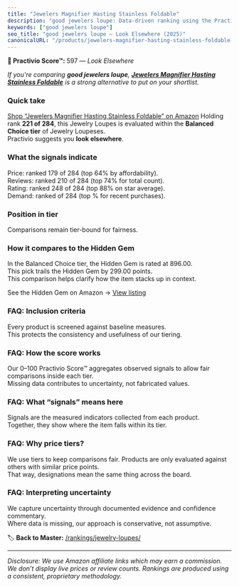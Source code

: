 ```yaml
---
title: "Jewelers Magnifier Hasting Stainless Foldable"
description: "good jewelers loupe: Data-driven ranking using the Practivio Score™. Positioned by quality, value, demand, findability, momentum."
keywords: ["good jewelers loupe"]
seo_title: "good jewelers loupe — Look Elsewhere (2025)"
canonicalURL: "/products/jewelers-magnifier-hasting-stainless-foldable-B0CN9BW4MY/"
---
```


**🚫 Practivio Score™:** 597 — _Look Elsewhere_


*If you're comparing **good jewelers loupe**, **[Jewelers Magnifier Hasting Stainless Foldable](https://www.amazon.com/dp/B0CN9BW4MY?tag=practivio-20)** is a strong alternative to put on your shortlist.*
### Quick take
[Shop “Jewelers Magnifier Hasting Stainless Foldable” on Amazon](https://www.amazon.com/dp/B0CN9BW4MY?tag=practivio-20)
Holding rank **221 of 284**, this Jewelry Loupes is evaluated within the **Balanced Choice tier** of Jewelry Loupeses.  
Practivio suggests you **look elsewhere**.

### What the signals indicate
Price: ranked 179 of 284 (top 64% by affordability).  
Reviews: ranked 210 of 284 (top 74% for total count).  
Rating: ranked 248 of 284 (top 88% on star average).  
Demand: ranked  of 284 (top % for recent purchases).

### Position in tier
Comparisons remain tier-bound for fairness.

### How it compares to the Hidden Gem
In the Balanced Choice tier, the Hidden Gem is rated at 896.00.  
This pick trails the Hidden Gem by 299.00 points.  
This comparison helps clarify how the item stacks up in context.  

See the Hidden Gem on Amazon → [View listing](https://www.amazon.com/dp/B08XXF1VCS?tag=practivio-20)

### FAQ: Inclusion criteria
Every product is screened against baseline measures.  
This protects the consistency and usefulness of our tiering.

### FAQ: How the score works
Our 0–100 Practivio Score™ aggregates observed signals to allow fair comparisons inside each tier.  
Missing data contributes to uncertainty, not fabricated values.

### FAQ: What “signals” means here
Signals are the measured indicators collected from each product.  
Together, they show where the item falls within its tier.

### FAQ: Why price tiers?
We use tiers to keep comparisons fair. Products are only evaluated against others with similar price points.  
That way, designations mean the same thing across the board.

### FAQ: Interpreting uncertainty
We capture uncertainty through documented evidence and confidence commentary.  
Where data is missing, our approach is conservative, not assumptive.


🏷️ **Back to Master:** [/rankings/jewelry-loupes/](/rankings/jewelry-loupes/)

---
_Disclosure: We use Amazon affiliate links which may earn a commission. We don’t display live prices or review counts. Rankings are produced using a consistent, proprietary methodology._
